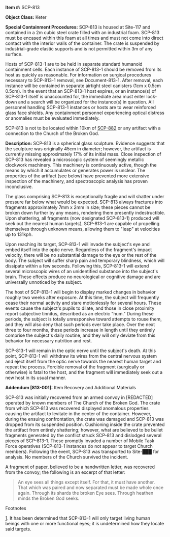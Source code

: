 **Item #:** SCP-813

**Object Class:** Keter

**Special Containment Procedures:** SCP-813 is housed at Site-117 and contained in a 2m cubic steel crate filled with an industrial foam. SCP-813 must be encased within this foam at all times and must not come into direct contact with the interior walls of the container. The crate is suspended by industrial-grade elastic supports and is not permitted within 3m of any surface.

Hosts of SCP-813-1 are to be held in separate standard humanoid containment cells. Each instance of SCP-813-1 should be removed from its host as quickly as reasonable. For information on surgical procedures necessary to SCP-813-1 removal, see Document-813-1. After removal, each instance will be contained in separate airtight steel canisters (1cm x 0.5cm 0.5cm). In the event that an SCP-813-1 host expires, or an instance(s) of SCP-813-1 itself is unaccounted for, the immediate area must enter lock-down and a search will be organized for the instance(s) in question. All personnel handling SCP-813-1 instances or hosts are to wear reinforced glass face shields. Any containment personnel experiencing optical distress or anomalies must be evaluated immediately.

SCP-813 is not to be located within 10km of [SCP-882](http://www.scp-wiki.net/scp-882) or any artifact with a connection to the Church of the Broken God.

**Description:** SCP-813 is a spherical glass sculpture. Evidence suggests that the sculpture was originally 45cm in diameter; however, the artifact is currently missing approximately 17% of its initial mass. Close inspection of SCP-813 has revealed a microscopic system of seemingly metallic clockwork machinery. This machinery is continuously active, though the means by which it accumulates or generates power is unclear. The properties of the artifact (see below) have prevented more extensive inspection of the machinery, and spectroscopic analysis has proven inconclusive.

The glass comprising SCP-813 is exceptionally fragile and will shatter under pressure far below what would be expected. SCP-813 always fractures into fragments approximately 7mm x 2mm in size; these pieces cannot be broken down further by any means, rendering them presently indestructible. Upon shattering, all fragments (now designated SCP-813-1) produced will seek out the nearest human targets[1](javascript:;). SCP-813-1 are capable of propelling themselves through unknown means, allowing them to "leap" at velocities up to 131kph.

Upon reaching its target, SCP-813-1 will invade the subject's eye and embed itself into the optic nerve. Regardless of the fragment's impact velocity, there will be no substantial damage to the eye or the rest of the body. The subject will suffer sharp pain and temporary blindness, which will dissipate within a few seconds. Following this, SCP-813-1 will extend several microscopic wires of an unidentified substance into the subject's brain. These effects produce no neurological or cognitive damage and are universally unnoticed by the subject.

The host of SCP-813-1 will begin to display marked changes in behavior roughly two weeks after exposure. At this time, the subject will frequently cease their normal activity and stare motionlessly for several hours. These events cause the subject's pupils to dilate, and those in close proximity report subjective tinnitus, described as an electric "hum." During these periods, the subject is totally unresponsive toward attempts to rouse them, and they will also deny that such periods ever take place. Over the next three to four months, these periods increase in length until they entirely comprise the subject's daily routine, and they will only deviate from this behavior for necessary nutrition and rest.

SCP-813-1 will remain in the optic nerve until the subject's death. At this point, SCP-813-1 will withdraw its wires from the central nervous system and eject itself from the optic nerve towards the nearest human target and repeat the process. Forcible removal of the fragment (surgically or otherwise) is fatal to the host, and the fragment will immediately seek out a new host in its usual manner.

**Addendum \[813-001\]:** Item Recovery and Additional Materials

SCP-813 was initially recovered from an armed convoy in \[REDACTED\] operated by known members of The Church of the Broken God. The crate from which SCP-813 was recovered displayed anomalous properties causing the artifact to levitate in the center of the container. However, during the ensuing confrontation, the crate was damaged and SCP-813 was dropped from its suspended position. Cushioning inside the crate prevented the artifact from entirely shattering; however, what are believed to be bullet fragments generated by the conflict struck SCP-813 and dislodged several pieces of SCP-813-1. These promptly invaded a number of Mobile Task Force operatives (SCP-813-1 instances do not appear to target Church members). Following the event, SCP-813 was transported to Site-███ for analysis. No members of the Church survived the incident.

A fragment of paper, believed to be a handwritten letter, was recovered from the convoy; the following is an excerpt of that letter:

> An eye sees all things except itself. For that, it must have another. That which was paired and now separated must be made whole once again. Through its shards the broken Eye sees. Through heathen minds the Broken God seeks.

Footnotes

[1](javascript:;). It has been determined that SCP-813-1 will only target living human beings with one or more functional eyes; it is undetermined how they locate said targets.